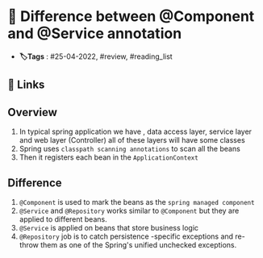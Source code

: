 # 📑 Difference between @Component and @Service annotation

- **🏷️Tags** : #25-04-2022, #review, #reading_list

## 🔗 Links


## Overview
1. In typical spring application we have , data access layer, service layer and web layer (Controller) all of these layers will have some classes
2. Spring uses `classpath scanning annotations` to scan all the beans
3. Then it registers each bean in the `ApplicationContext`



## Difference 
1. `@Component` is used to mark the beans as the `spring managed component`
2. `@Service` and `@Repository` works similar to `@Component` but they are applied to different beans.
3. `@Service` is applied on beans that store business logic
4. `@Repository` job is to catch persistence -specific exceptions and re-throw them as one of the Spring's unified unchecked exceptions.

